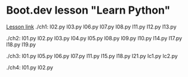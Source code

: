 # Boot.dev lesson "Learn Python"
[Lesson link](https://www.boot.dev/lessons/78b4646f-85aa-42c7-ba46-faec2f0902a9)
./ch1:
l02.py  l03.py  l06.py  l07.py  l08.py  l11.py  l12.py  l13.py

./ch2:
l01.py  l02.py  l03.py  l04.py  l05.py  l08.py  l09.py  l10.py  l14.py  l17.py  l18.py  l19.py

./ch3:
l01.py  l05.py  l06.py  l07.py  l11.py  l15.py  l18.py  l21.py  lc1.py  lc2.py

./ch4:
l01.py  l02.py